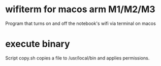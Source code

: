 # wifiterm for macos arm M1/M2/M3
Program that turns on and off the notebook's wifi via terminal on macos
# execute binary
Script copy.sh copies a file to /usr/local/bin and applies permissions.
